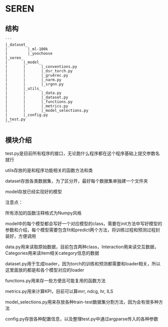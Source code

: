 # SEREN

## 结构

    ```
    |_dataset_
    |         |_ml-100k
    |         |_yoochoose
    |_seren_
    |       |_model_
    |       |       |_conventions.py
    |       |       |_dsr_torch.py
    |       |       |_gru4rec.py
    |       |       |_narm.py
    |       |       |_srgnn.py
    |       |_utils_
    |       |       |_data.py
    |       |       |_dataset.py
    |       |       |_functions.py
    |       |       |_metrics.py
    |       |       |_model_selections.py
    |       |_config.py
    |_test.py
    ```

## 模块介绍

test.py是目前所有程序的接口，无论跑什么程序都在这个程序基础上提交参数名就行

utils存放的是和程序功能相关的函数方法和类

dataset存放各类数据集，为了区分开，最好每个数据集单独建一个文件夹

model存放已经实现好的模型

注意点：

所有添加的函数注释格式为Numpy风格

model中的每个模型都会写好一个对应模型的class，需要在init方法中写好模型的参数和介绍，每个模型需要包含fit和predict两个方法，将训练过程和预测过程封装好，方便调用

data.py用来读取原始数据，目前包含两种class，Interaction用来读交互数据，Categories用来读item相关category信息的数据

dataset.py用于生成loader，因为torch的训练和预测都需要和loader相关，所以这里面放的都是和各个模型对应的loader

functions.py用来存一些方便且可能复用的函数方法

metrics.py用来计算KPI，目前可以算mrr, ndcg, hr, ILS

model_selections.py用来存放各种train-test数据集分割方法，因为会有很多种方法

config.py存放各种配置信息，以及整理test.py中通过argparse传入的各种参数


